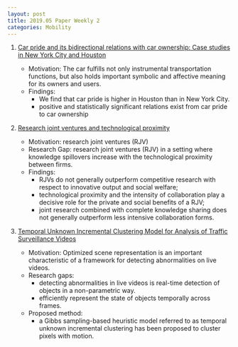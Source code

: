 ```yaml
---
layout: post
title: 2019.05 Paper Weekly 2
categories: Mobility
---
```


1. [Car pride and its bidirectional relations with car ownership: Case studies in New York City and Houston](https://www.sciencedirect.com/science/article/pii/S0965856418308929)

    - Motivation: The car fulfills not only instrumental transportation functions, but also holds important symbolic and affective meaning for its owners and users. 
    - Findings:
        - We find that car pride is higher in Houston than in New York City.
        - positive and statistically significant relations exist from car pride to car ownership

2. [Research joint ventures and technological proximity](https://www.sciencedirect.com/science/article/pii/S0048733319300058)

    - Motivation: research joint ventures (RJV)
    - Research Gap: research joint ventures (RJV) in a setting where knowledge spillovers increase with the technological proximity between firms.
    - Findings: 
        - RJVs do not generally outperform competitive research with respect to innovative output and social welfare; 
        - technological proximity and the intensity of collaboration play a decisive role for the private and social benefits of a RJV;
        - joint research combined with complete knowledge sharing does not generally outperform less intensive collaboration forms.

3. [Temporal Unknown Incremental Clustering Model for Analysis of Traffic Surveillance Videos](https://ieeexplore.ieee.org/document/8384026)

    - Motivation: Optimized scene representation is an important characteristic of a framework for detecting abnormalities on live videos.
    - Research gaps:
        - detecting abnormalities in live videos is real-time detection of objects in a non-parametric way.
        - efficiently represent the state of objects temporally across frames.
    - Proposed method:
        - a Gibbs sampling-based heuristic model referred to as temporal unknown incremental clustering has been proposed to cluster pixels with motion. 